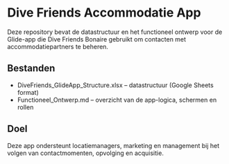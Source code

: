 # Dive Friends Accommodatie App

Deze repository bevat de datastructuur en het functioneel ontwerp voor de Glide-app die Dive Friends Bonaire gebruikt om contacten met accommodatiepartners te beheren.

## Bestanden

- DiveFriends_GlideApp_Structure.xlsx – datastructuur (Google Sheets format)
- Functioneel_Ontwerp.md – overzicht van de app-logica, schermen en rollen

## Doel

Deze app ondersteunt locatiemanagers, marketing en management bij het volgen van contactmomenten, opvolging en acquisitie.
